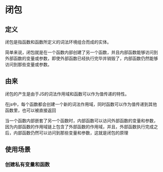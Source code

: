 # 闭包

## 定义

闭包是指函数和函数所定义的词法环境组合而成的实体。

简单来说，闭包就是在一个函数内部创建了另一个函数，并且内部函数能够访问到外部函数的变量或参数，即使外部函数已经执行完毕并销毁了，内部函数仍然能够访问到那些变量或参数。

## 由来

闭包的产生是由于JS的词法作用域和函数可以作为值传递的特性。

在js中，每个函数都会创建一个新的词法作用域，同时函数可以作为值传递到其他函数里，也可以被直接返回

当一个函数内部嵌套了另一个函数时，内部函数可以访问外部函数的变量和参数，因为内部函数的作用域链上包含了外部函数的作用域，并且，外部函数执行完成之后，内部函数仍然可以访问到那些变量和参数，这就是闭包的原理

## 使用场景

### 创建私有变量和函数

